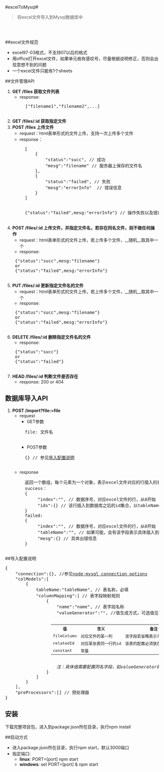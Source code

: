 #excelToMysql#
> 将excel文件导入到Mysql数据库中
<br>
<br>

##excel文件规范
* excel97-03格式，不支持07以后的格式
* 用office打开excel文件，如果单元格有感叹号，尽量根据说明修正，否则会出现意想不到的问题
* 一个excel文件只能有1个sheets

##文件管理API
1. **GET /files 获取文件列表**
	* response:
	<pre>
		["filename1","filename2",...]
	</pre>
2. **GET /files/:id 获取指定文件** 
3. **POST /files 上传文件**
	* request：html表单形式的文件上传，支持一次上传多个文件
	* response：
		<br>
		<pre>
		[
			{
				"status":"succ", // 成功
				"mesg":"filename" // 服务器上保存的文件名
			},
			{
				"status":"failed", // 失败
				"mesg":"errorInfo"	// 错误信息
			}
		]
		</pre>
		<pre>
		{"status":"failed",mesg:"errorInfo"} // 操作失败以及错误信息
		</pre>
4. **POST /files/:id 上传文件，并指定文件名，若存在同名文件，则不做任何操作**
	* request：html表单形式的文件上传，若上传多个文件，__随机__取其中一个
	* response:
	<pre>
	{"status":"succ",mesg:"filename"}
	or
	{"status":"failed",mesg:"errorInfo"}	
	</pre>
5. **PUT /files/:id 更新指定文件名的文件**
	* request：html表单形式的文件上传，若上传多个文件，__随机__取其中一个
	* response:
	<pre>
	{"status":"succ",mesg:"filename"}
	or
	{"status":"failed",mesg:"errorInfo"}	
	</pre>
6. **DELETE /files/:id 删除指定文件名的文件**
	* response:
	<pre>
	{"status":"succ"}
	or
	{"status":"failed"}
	</pre>
7. **HEAD /files/:id 判断文件是否存在**
	* response: 200 or 404

## 数据库导入API
1. **POST /import?file:=file**
   * request
   	   * GET参数
   	   <pre>
   	   file: 文件名
   	   </pre>
   	   * POST参数
   	   <pre>
   	   {} // 参见<a href="#导入配置说明">导入配置说明</a>
   	   </pre>
   * response
       <pre>
       返回一个数组，每个元素为一个对象，表示excel文件对应的行插入的状态及相关信息，具体形式如下：
       success：
       {
       		"index":"", // 数据序号，对应excel文件的行，从0开始
       		"ids":{} // 该行插入到数据库之后的id集合，以tableName作为健，id作为值的一个对象
       }
       failed:
       {
       		"index":"", // 数据序号，对应excel文件的行，从0开始
       		"tableName":"", // 如果可能，会有该字段表示具体插入到哪张表时出的错
       		"mesg":{} // 具体出错信息
       }
       </pre>  

##导入配置说明
<pre>
{
	"connection":{}, //参见<a href="https://github.com/felixge/node-mysql/#connection-options">node-mysql connection options</a>
	"colModels":[
		{
			tableName:"tableName", // 表名称，必填
			"columnMapping":[ // 表字段映射规则
				{
					"name":"name", // 表字段名称
					"valueGenerator":"", //值生成方式，可选值见下表
					<table style="margin-left:150px">
						<tr>
							<th>值</th>
							<th>含义</th>
							<th>备注</th>
						</tr>
						<tr>
							<td>fileColumn</td>
							<td>对应文件的某一列</td>
							<td>该字段若省略表示与name值相同</td>
						</tr>
						<tr>
							<td>relatedId</td>
							<td>对应某张表同一行的id</td>
							<td>该表的配置必须放在前面</td>
						</tr>
						<tr>
							<td>constant</td>
							<td>常量</td>
							<td></td>
						</tr>
					</table>
					<i>注：具体值需要配置同名字段，如valueGenerator的值为fileColumn，则增加fileColumn字段表示具体值</i>
				}
			]
		}
	],
	"preProcessors":[] // 预处理器
}
</pre>

## 安装
下载完整项目包，进入到package.json所在目录，执行npm install

##启动方式
* 进入package.json所在目录，执行npm start，默认3000端口
* 指定端口:
	* **linux**: PORT=[port] npm start
	* **windows**: set PORT=[port] & npm start 	 



